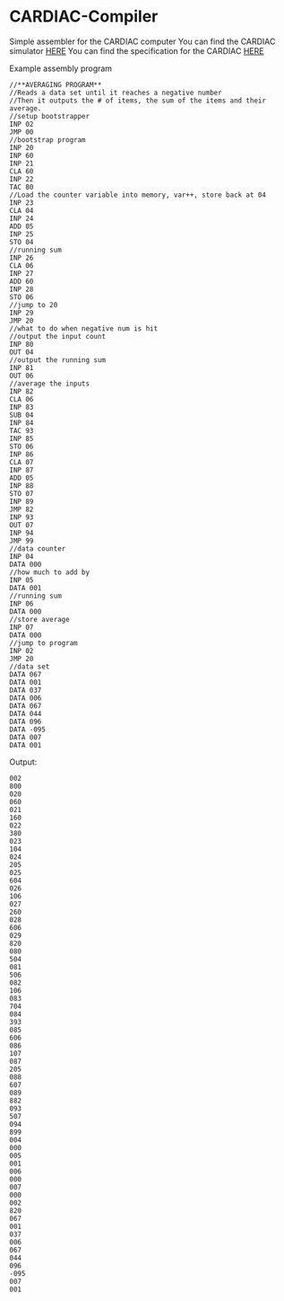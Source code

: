 # CARDIAC-Compiler
Simple assembler for the CARDIAC computer
You can find the CARDIAC simulator [HERE](https://www.cs.drexel.edu/~bls96/museum/cardsim.html)
You can find the specification for the CARDIAC [HERE](https://www.cs.drexel.edu/~bls96/museum/cardiac.html)


Example assembly program
~~~~
//**AVERAGING PROGRAM**
//Reads a data set until it reaches a negative number
//Then it outputs the # of items, the sum of the items and their average.
//setup bootstrapper
INP 02
JMP 00
//bootstrap program
INP 20
INP 60
INP 21
CLA 60
INP 22
TAC 80
//Load the counter variable into memory, var++, store back at 04
INP 23
CLA 04
INP 24
ADD 05
INP 25
STO 04
//running sum
INP 26
CLA 06
INP 27
ADD 60
INP 28
STO 06
//jump to 20
INP 29
JMP 20
//what to do when negative num is hit
//output the input count
INP 80
OUT 04
//output the running sum
INP 81
OUT 06
//average the inputs
INP 82
CLA 06
INP 83
SUB 04
INP 84
TAC 93
INP 85
STO 06
INP 86
CLA 07
INP 87
ADD 05
INP 88
STO 07
INP 89
JMP 82
INP 93
OUT 07
INP 94
JMP 99
//data counter
INP 04
DATA 000
//how much to add by
INP 05
DATA 001
//running sum
INP 06
DATA 000
//store average
INP 07
DATA 000
//jump to program
INP 02
JMP 20
//data set
DATA 067
DATA 001
DATA 037
DATA 006
DATA 067
DATA 044
DATA 096
DATA -095
DATA 007
DATA 001
~~~~

Output:
~~~~
002
800
020
060
021
160
022
380
023
104
024
205
025
604
026
106
027
260
028
606
029
820
080
504
081
506
082
106
083
704
084
393
085
606
086
107
087
205
088
607
089
882
093
507
094
899
004
000
005
001
006
000
007
000
002
820
067
001
037
006
067
044
096
-095
007
001
~~~~
